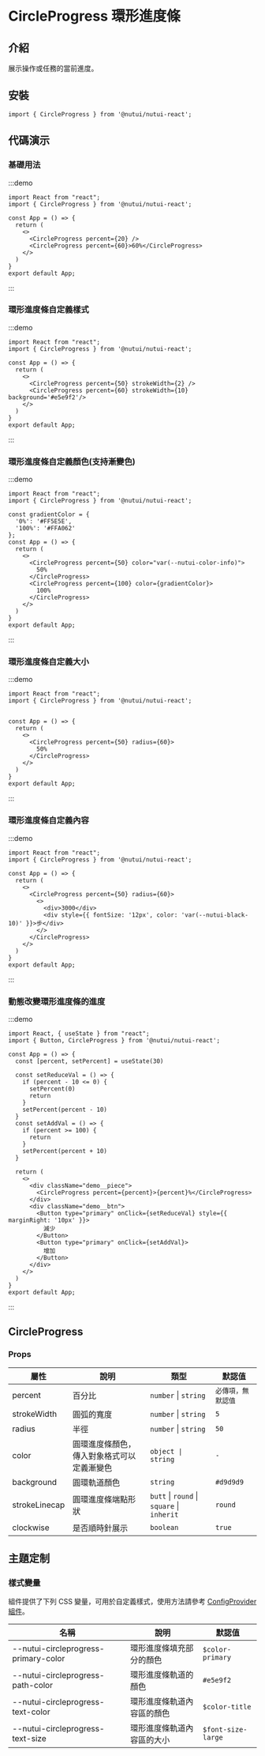 # CircleProgress 環形進度條

## 介紹

展示操作或任務的當前進度。

## 安裝

```tsx
import { CircleProgress } from '@nutui/nutui-react';
```

## 代碼演示

### 基礎用法

:::demo

```tsx
import React from "react";
import { CircleProgress } from '@nutui/nutui-react';

const App = () => {
  return (
    <>
      <CircleProgress percent={20} />
      <CircleProgress percent={60}>60%</CircleProgress>
    </>
  )
}
export default App;
```

:::

### 環形進度條自定義樣式

:::demo

```tsx
import React from "react";
import { CircleProgress } from '@nutui/nutui-react';

const App = () => {
  return (
    <>
      <CircleProgress percent={50} strokeWidth={2} />
      <CircleProgress percent={60} strokeWidth={10} background='#e5e9f2'/>
    </>
  )
}
export default App;
```

:::

### 環形進度條自定義顏色(支持漸變色)

:::demo

```tsx
import React from "react";
import { CircleProgress } from '@nutui/nutui-react';

const gradientColor = {
  '0%': '#FF5E5E',
  '100%': '#FFA062'
};
const App = () => {
  return (
    <>
      <CircleProgress percent={50} color="var(--nutui-color-info)">
        50%
      </CircleProgress>
      <CircleProgress percent={100} color={gradientColor}>
        100%
      </CircleProgress>
    </>
  )
}
export default App;
```

:::

### 環形進度條自定義大小

:::demo

```tsx
import React from "react";
import { CircleProgress } from '@nutui/nutui-react';


const App = () => {
  return (
    <>
      <CircleProgress percent={50} radius={60}>
        50%
      </CircleProgress>
    </>
  )
}
export default App;
```

:::

### 環形進度條自定義內容

:::demo

```tsx
import React from "react";
import { CircleProgress } from '@nutui/nutui-react';

const App = () => {
  return (
    <>
      <CircleProgress percent={50} radius={60}>
        <> 
          <div>3000</div>
          <div style={{ fontSize: '12px', color: 'var(--nutui-black-10)' }}>步</div>
        </>
      </CircleProgress>
    </>
  )
}
export default App;
```

:::

### 動態改變環形進度條的進度

:::demo

```tsx
import React, { useState } from "react";
import { Button, CircleProgress } from '@nutui/nutui-react';

const App = () => {
  const [percent, setPercent] = useState(30)
  
  const setReduceVal = () => {
    if (percent - 10 <= 0) {
      setPercent(0)
      return
    }
    setPercent(percent - 10)
  }
  const setAddVal = () => {
    if (percent >= 100) {
      return
    }
    setPercent(percent + 10)
  }

  return (
    <>
      <div className="demo__piece">
        <CircleProgress percent={percent}>{percent}%</CircleProgress>
      </div>
      <div className="demo__btn">
        <Button type="primary" onClick={setReduceVal} style={{ marginRight: '10px' }}>
          減少
        </Button>
        <Button type="primary" onClick={setAddVal}>
          增加
        </Button>
      </div>
    </>
  )
}
export default App;
```

:::

## CircleProgress

### Props

| 屬性 | 說明 | 類型 | 默認值 |
| --- | --- | --- | --- |
| percent | 百分比 | `number` \| `string` | `必傳項，無默認值` |
| strokeWidth | 圓弧的寬度 | `number` \| `string` | `5` |
| radius | 半徑 | `number` \| `string` | `50` |
| color | 圓環進度條顏色，傳入對象格式可以定義漸變色 | `object \| string` | `-` |
| background | 圓環軌道顏色 | `string` | `#d9d9d9` |
| strokeLinecap | 圓環進度條端點形狀 | `butt` \| `round` \| `square` \| `inherit` | `round` |
| clockwise | 是否順時針展示 | `boolean` | `true` |

## 主題定制

### 樣式變量

組件提供了下列 CSS 變量，可用於自定義樣式，使用方法請參考 [ConfigProvider 組件](#/zh-CN/component/configprovider)。

| 名稱 | 說明 | 默認值 |
| --- | --- | --- |
| \--nutui-circleprogress-primary-color | 環形進度條填充部分的顏色 | `$color-primary` |
| \--nutui-circleprogress-path-color | 環形進度條軌道的顏色 | `#e5e9f2` |
| \--nutui-circleprogress-text-color | 環形進度條軌道內容區的顏色 | `$color-title` |
| \--nutui-circleprogress-text-size | 環形進度條軌道內容區的大小 | `$font-size-large` |